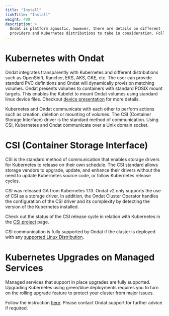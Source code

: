 ```yaml
---
title: "Install"
linkTitle: "Install"
weight: 400
description: >
  Ondat is platform agnostic, however, there are details on different
  providers and Kubernetes distributions to take in consideration. Follow the instructions to Install, Provision or Troubleshoot according to your providers.
---
```


# Kubernetes with Ondat

Ondat integrates transparently with Kubernetes and different distributions
such as OpenShift, Rancher, EKS, AKS, GKE, etc. The user can provide standard
PVC definitions and Ondat will dynamically provision matching volumes.
Ondat presents volumes to containers with standard POSIX mount targets.
This enables the Kubelet to mount Ondat volumes using standard linux device
files. Checkout [device presentation](/docs/concepts/volumes) for more details.

Kubernetes and Ondat communicate with each other to perform actions such as
creation, deletion or mounting of volumes. The CSI (Container Storage
Interface) driver is the standard method of communication. Using CSI,
Kubernetes and Ondat communicate over a Unix domain socket.

# CSI (Container Storage Interface)

CSI is the standard method of communication that enables storage drivers for
Kubernetes to release on their own schedule. The CSI standard allows storage
vendors to upgrade, update, and enhance their drivers without the need to
update Kubernetes source code, or follow Kubernetes release cycles.

CSI was released GA from Kubernetes 1.13. Ondat v2 only supports the use of
CSI as a storage driver. In addition, the Ondat Cluster Operator handles
the configuration of the CSI driver and its complexity by detecting the version
of the Kubernetes installed.

Check out the status of the CSI release cycle in relation with Kubernetes in
the [CSI project](https://kubernetes-csi.github.io/docs/) page.

CSI communication is fully supported by Ondat if the cluster is deployed
with any [supported Linux Distribution](/docs/prerequisites/systemconfiguration#distribution-specifics).

# Kubernetes Upgrades on Managed Services

Managed services that support in place upgrades are fully supported. Upgrading Kubernetes using green/blue deployments requires you to turn on the rolling upgrade feature to protect your cluster from major issues.

Follow the instruction [here](/docs/operations/using-rolling-upgrades). Please contact Ondat support for further advice if required.
